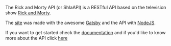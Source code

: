 The Rick and Morty API (or ShlaAPI) is a RESTful API based on the television show [Rick and Morty](https://www.adultswim.com/videos/rick-and-morty).

The [site](https://github.com/afuh/rick-and-morty-api-site) was made with the awesome [Gatsby](https://www.gatsbyjs.org/) and the API with [NodeJS](http://axelfuhrmann.com/node).

If you want to get started check the [documentation](http://rickandmortyapi.com/documentation) and if you'd like to know more about the API click [here](http://rickandmortyapi.com/about)
